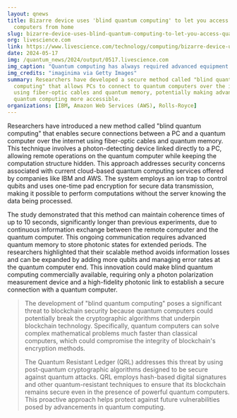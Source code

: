 ```yaml
---
layout: qnews
title: Bizarre device uses 'blind quantum computing' to let you access quantum
  computers from home
slug: bizarre-device-uses-blind-quantum-computing-to-let-you-access-quantum-computers-from-home
org: livescience.com
link: https://www.livescience.com/technology/computing/bizarre-device-uses-blind-quantum-computing-to-let-you-access-quantum-computers-from-home
date: 2024-05-17
img: /quantum_news/2024/output/0517.livescience.com
img_caption: "Quantum computing has always required advanced equipment housed in large laboratories, but new cloud technology may change that."
img_credits: "imaginima via Getty Images"
summary: Researchers have developed a secure method called "blind quantum
  computing" that allows PCs to connect to quantum computers over the internet
  using fiber-optic cables and quantum memory, potentially making advanced
  quantum computing more accessible.
organizations: [IBM, Amazon Web Services (AWS), Rolls-Royce]
---
```


Researchers have introduced a new method called "blind quantum computing" that enables secure connections between a PC and a quantum computer over the internet using fiber-optic cables and quantum memory. This technique involves a photon-detecting device linked directly to a PC, allowing remote operations on the quantum computer while keeping the computation structure hidden. This approach addresses security concerns associated with current cloud-based quantum computing services offered by companies like IBM and AWS. The system employs an ion trap to control qubits and uses one-time pad encryption for secure data transmission, making it possible to perform computations without the server knowing the data being processed. 

The study demonstrated that this method can maintain coherence times of up to 10 seconds, significantly longer than previous experiments, due to continuous information exchange between the remote computer and the quantum computer. This ongoing communication requires advanced quantum memory to store photonic states for extended periods. The researchers highlighted that their scalable method avoids information losses and can be expanded by adding more qubits and managing error rates at the quantum computer end. This innovation could make blind quantum computing commercially available, requiring only a photon polarization measurement device and a high-fidelity photonic link to establish a secure connection with a quantum computer.

> The development of "blind quantum computing" poses a significant threat to blockchain security because quantum computers could potentially break the cryptographic algorithms that underpin blockchain technology. Specifically, quantum computers can solve complex mathematical problems much faster than classical computers, which could compromise the integrity of blockchain's encryption methods.
> 
> The Quantum Resistant Ledger (QRL) addresses this threat by using post-quantum cryptographic algorithms designed to be secure against quantum attacks. QRL employs hash-based digital signatures and other quantum-resistant techniques to ensure that its blockchain remains secure even in the presence of powerful quantum computers. This proactive approach helps protect against future vulnerabilities posed by advancements in quantum computing.